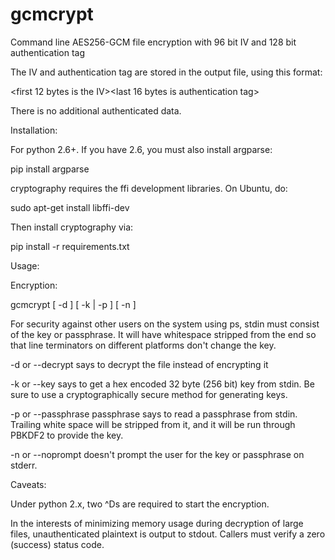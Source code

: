 # gcmcrypt
Command line AES256-GCM file encryption with 96 bit IV and 128 bit
authentication tag

The IV and authentication tag are stored in the output file, using this
format:

<first 12 bytes is the IV><ciphertext><last 16 bytes is authentication tag>

There is no additional authenticated data.

Installation:

For python 2.6+.  If you have 2.6, you must also install argparse:

pip install argparse

cryptography requires the ffi development libraries.  On Ubuntu, do:

sudo apt-get install libffi-dev

Then install cryptography via:

pip install -r requirements.txt

Usage:

Encryption:

gcmcrypt [ -d ] [ -k | -p ] [ -n ] <file>

For security against other users on the system using ps, stdin
must consist of the key or passphrase.  It will have whitespace
stripped from the end so that line terminators on different platforms
don't change the key.

-d or --decrypt says to decrypt the file instead of encrypting it

-k or --key says to get a hex encoded 32 byte (256 bit) key from stdin.
Be sure to use a cryptographically secure method for generating keys.

-p or --passphrase passphrase says to read a passphrase from stdin.
Trailing white space will be stripped from it, and it will be run through
PBKDF2 to provide the key.

-n or --noprompt doesn't prompt the user for the key or passphrase on
stderr.

Caveats:

Under python 2.x, two ^Ds are required to start the encryption.

In the interests of minimizing memory usage during decryption of large files,
unauthenticated plaintext is output to stdout.  Callers must verify a zero
(success) status code.
